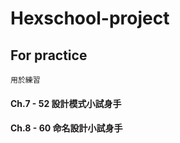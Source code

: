 # Hexschool-project
## For practice

```
用於練習
```

#### Ch.7 - 52 設計模式小試身手

#### Ch.8 - 60 命名設計小試身手
